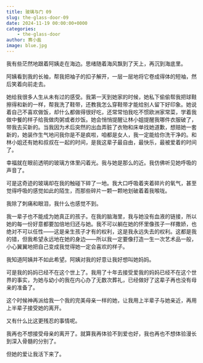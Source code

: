 ```yaml
---
title: 玻璃与门 09
slug: the-glass-door-09
date: 2024-11-19 00:00:00+0000
categories:
    - the-glass-door
author: 赛小盐
image: blue.jpg
---
```


我有些茫然地跟着阿姨走在海边。思绪随着海风飘到了天上，再沉到海底里。

阿姨看到我的长袖，帮我把袖子的扣子解开，一层一层地将它卷成得体的短袖，然后笑着向前走去。

她给我很多人生从未有过的感受。我第一天到她家的时候，她私下偷偷帮我把球鞋擦得和新的一样，帮我洗了鞋带，还教我怎么穿鞋带才能给别人留下好印象。她说着自己不喜欢做饭，却什么都做得很好吃，还常常怕我吃不惯欧洲家常菜，学着我做中餐的样子给我做肉粥或者炒饭。她会悄悄提醒让林小姐提醒我哪件衣服破了，带我去买新的。当我因为术后突然的出血弄脏了衣物和床单找她道歉，想赔她一套新的，她装作生气地问我你是不是疯啦，咱都是女人，我一定能给你洗干净的。和林小姐还有她和叔叔在一起的时间，是我这辈子最自由，最快乐，最被爱着的时间了。

幸福就在眼前透明的玻璃方体里闪着光。我与她是那么的近。我仿佛听见她呼吸的声音了。

可是这奇迹的玻璃却在我的触碰下碎了一地。我大口呼吸着夹着碎片的氧气，甚至觉得呼吸的感觉如此的陌生，而那些碎片一颗一颗地划破着着我喉咙。

我除了刺痛和眼泪，我什么也感觉不到。

我一辈子也不能成为她真正的孩子。在我的脑海里，我与她没有血液的链接，所以她的每一份好意都要加倍地归还与她。我不可以躺在她的怀里像孩子一样撒娇，也绝对不可以任性——这是亲生孩子才有的权利，这是我永远失去的权利。这都是我的错，但我希望永远地在她的身边——所以我一定要像打造一生一次艺术品一般，小心翼翼地把自己变成我觉得她一定会喜欢的样子。

我知道阿姨并不如此希望。阿姨对我的好意让我好想叫她妈妈。

可是我的妈妈已经不在这个世上了。我用了十年去接受爱我的妈妈已经不在这个世界的事实，为她与幼小的我在内心办了无数次葬礼，已经做好了这辈子再也没有母亲的准备了。

这个时候神再派给我一个我的完美母亲一样的她，让我用上半辈子与她亲近，再用上半辈子接受她的离开。

又有什么比这更残忍的事情呢。

我再也不想接受母亲的离开了。就算我再体验不到爱也好，我也再也不想体验漫长到深入骨髓的分别了。

但她的爱让我活下来了。
